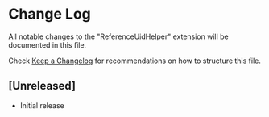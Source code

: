 # Change Log
All notable changes to the "ReferenceUidHelper" extension will be documented in this file.

Check [Keep a Changelog](http://keepachangelog.com/) for recommendations on how to structure this file.

## [Unreleased]
- Initial release